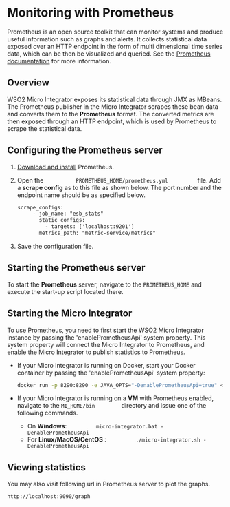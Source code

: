# Monitoring with Prometheus

Prometheus is an open source toolkit that can monitor systems and produce useful information such as graphs and alerts. It collects statistical data exposed over an HTTP endpoint in the form of multi dimensional time series data, which can be then be visualized and queried. See the [Prometheus documentation](http://prometheus%202) for more information.

## Overview

WSO2 Micro Integrator exposes its statistical data through JMX as
MBeans. The Prometheus publisher in the Micro Integrator scrapes these bean data and
converts them to the **Prometheus** format. The converted metrics are then
exposed through an HTTP endpoint, which is used by Prometheus to scrape
the statistical data. 

## Configuring the Prometheus server

1.  [Download and install](https://prometheus.io/download/) Prometheus.
2.  Open the `           PROMETHEUS_HOME/prometheus.yml          `
    file. Add a **scrape config** as to this file as shown below. The
    port number and the endpoint name should be as specified below.

    ``` xml
    scrape_configs:
         - job_name: "esb_stats"
           static_configs:
             - targets: ['localhost:9201']
           metrics_path: "metric-service/metrics"
    ```

3.  Save the configuration file.

## Starting the Prometheus server

To start the **Prometheus** server, navigate to the `PROMETHEUS_HOME` and execute the start-up script located there.

## Starting the Micro Integrator

To use Prometheus, you need to first start the WSO2 Micro Integrator instance by passing the 'enablePrometheusApi' system property. This system property will connect the Micro Integrator to Prometheus, and enable the Micro Integrator to publish statistics to Prometheus.

- If your Micro Integrator is running on Docker, start your Docker container by passing the 'enablePrometheusApi' system property:

    ```bash
    docker run -p 8290:8290 -e JAVA_OPTS="-DenablePrometheusApi=true" <Docker_Image_Name>
    ```

- If your Micro Integrator is running on a **VM** with Prometheus enabled, navigate to the `MI_HOME/bin        ` directory and issue one of the following commands.

    -   On **Windows**: `          micro-integrator.bat -DenablePrometheusApi         `
    -   For **Linux/MacOS/CentOS** : `          ./micro-integrator.sh -DenablePrometheusApi         `

## Viewing statistics

You may also visit following url in Prometheus server to plot the
graphs.

```bash
http://localhost:9090/graph
```
